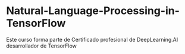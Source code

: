 # Natural-Language-Processing-in-TensorFlow
Este curso forma parte de Certificado profesional de DeepLearning.AI desarrollador de TensorFlow
